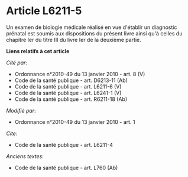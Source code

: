 # Article L6211-5

Un examen de biologie médicale réalisé en vue d'établir un diagnostic prénatal est soumis aux dispositions du présent livre
ainsi qu'à celles du chapitre Ier du titre III du livre Ier de la deuxième partie.

**Liens relatifs à cet article**

_Cité par_:

  - Ordonnance n°2010-49 du 13 janvier 2010 - art. 8 (V)
  - Code de la santé publique - art. D6213-11 (Ab)
  - Code de la santé publique - art. L6211-6 (V)
  - Code de la santé publique - art. L6241-1 (V)
  - Code de la santé publique - art. R6211-18 (Ab)

_Modifié par_:

  - Ordonnance n°2010-49 du 13 janvier 2010 - art. 1

_Cite_:

  - Code de la santé publique - art. L6211-4

_Anciens textes_:

  - Code de la santé publique - art. L760 (Ab)
